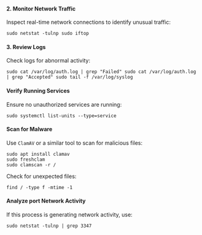 #### **2. Monitor Network Traffic**

Inspect real-time network connections to identify unusual traffic:

`sudo netstat -tulnp sudo iftop`

#### **3. Review Logs**

Check logs for abnormal activity:

`sudo cat /var/log/auth.log | grep "Failed" sudo cat /var/log/auth.log | grep "Accepted" sudo tail -f /var/log/syslog`

#### **Verify Running Services**

Ensure no unauthorized services are running:

`sudo systemctl list-units --type=service`

#### **Scan for Malware**

Use `ClamAV` or a similar tool to scan for malicious files:

```
sudo apt install clamav
sudo freshclam
sudo clamscan -r /

```

Check for unexpected files:

`find / -type f -mtime -1`


#### **Analyze port Network Activity**

If this process is generating network activity, use:

`sudo netstat -tulnp | grep 3347`